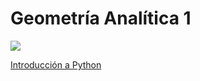 # Geometría Analítica 1

![](https://github.com/HaydeePeruyero/Geometria-Analitica-1/blob/master/Marca.png)

[Introducción a Python](https://colab.research.google.com/drive/13txfwm39hti1QQ2hRMBJKoEw-heIG_Js)
